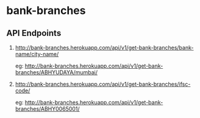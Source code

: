 # bank-branches

## API Endpoints
  1. http://bank-branches.herokuapp.com/api/v1/get-bank-branches/bank-name/city-name/

      eg: http://bank-branches.herokuapp.com/api/v1/get-bank-branches/ABHYUDAYA/mumbai/

  2. http://bank-branches.herokuapp.com/api/v1/get-bank-branches/ifsc-code/

      eg: http://bank-branches.herokuapp.com/api/v1/get-bank-branches/ABHY0065001/
